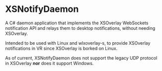 # XSNotifyDaemon

A C# daemon application that implements the XSOverlay WebSockets notification API and relays them to desktop notifications, without needing XSOverlay.

Intended to be used with Linux and wlxoverlay-s, to provide XSOverlay notifications in VR since XSOverlay is borked on Linux.

As of current, XSNotifyDaemon does not support the legacy UDP protocol in XSOverlay **nor** does it support Windows.  

